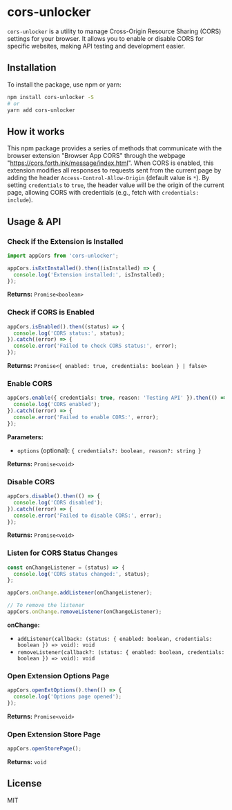 # cors-unlocker

`cors-unlocker` is a utility to manage Cross-Origin Resource Sharing (CORS) settings for your browser. It allows you to enable or disable CORS for specific websites, making API testing and development easier.

## Installation

To install the package, use npm or yarn:

```sh
npm install cors-unlocker -S
# or
yarn add cors-unlocker
```

## How it works

This npm package provides a series of methods that communicate with the browser extension "Browser App CORS" through the webpage "https://cors.forth.ink/message/index.html". When CORS is enabled, this extension modifies all responses to requests sent from the current page by adding the header `Access-Control-Allow-Origin` (default value is `*`). By setting `credentials` to `true`, the header value will be the origin of the current page, allowing CORS with credentials (e.g., fetch with `credentials: include`).

## Usage & API

### Check if the Extension is Installed

```typescript
import appCors from 'cors-unlocker';

appCors.isExtInstalled().then((isInstalled) => {
  console.log('Extension installed:', isInstalled);
});
```

**Returns:** `Promise<boolean>`

### Check if CORS is Enabled

```typescript
appCors.isEnabled().then((status) => {
  console.log('CORS status:', status);
}).catch((error) => {
  console.error('Failed to check CORS status:', error);
});
```

**Returns:** `Promise<{ enabled: true, credentials: boolean } | false>`

### Enable CORS

```typescript
appCors.enable({ credentials: true, reason: 'Testing API' }).then(() => {
  console.log('CORS enabled');
}).catch((error) => {
  console.error('Failed to enable CORS:', error);
});
```

**Parameters:**
- `options` (optional): `{ credentials?: boolean, reason?: string }`

**Returns:** `Promise<void>`

### Disable CORS

```typescript
appCors.disable().then(() => {
  console.log('CORS disabled');
}).catch((error) => {
  console.error('Failed to disable CORS:', error);
});
```

**Returns:** `Promise<void>`

### Listen for CORS Status Changes

```typescript
const onChangeListener = (status) => {
  console.log('CORS status changed:', status);
};

appCors.onChange.addListener(onChangeListener);

// To remove the listener
appCors.onChange.removeListener(onChangeListener);
```

**onChange:**
- `addListener(callback: (status: { enabled: boolean, credentials: boolean }) => void): void`
- `removeListener(callback?: (status: { enabled: boolean, credentials: boolean }) => void): void`

### Open Extension Options Page

```typescript
appCors.openExtOptions().then(() => {
  console.log('Options page opened');
});
```

**Returns:** `Promise<void>`

### Open Extension Store Page

```typescript
appCors.openStorePage();
```

**Returns:** `void`

## License

MIT

